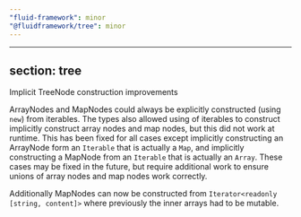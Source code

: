 ```yaml
---
"fluid-framework": minor
"@fluidframework/tree": minor
---
```

---
section: tree
---

Implicit TreeNode construction improvements

ArrayNodes and MapNodes could always be explicitly constructed (using `new`) from iterables.
The types also allowed using of iterables to construct implicitly construct array nodes and map nodes,
but this did not work at runtime.
This has been fixed for all cases except implicitly constructing an ArrayNode form an `Iterable` that is actually a `Map`,
and implicitly constructing a MapNode from an `Iterable` that is actually an `Array`.
These cases may be fixed in the future, but require additional work to ensure unions of array nodes and map nodes work correctly.

Additionally MapNodes can now be constructed from `Iterator<readonly [string, content]>` where previously the inner arrays had to be mutable.
